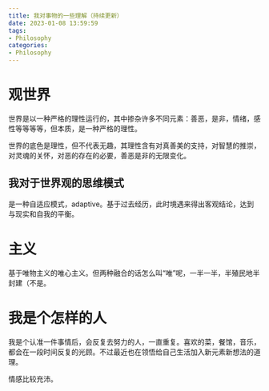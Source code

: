 ```yaml
---
title: 我对事物的一些理解（持续更新）
date: 2023-01-08 13:59:59
tags:
- Philosophy
categories:
- Philosophy
---
```


# 观世界

世界是以一种严格的理性运行的，其中掺杂许多不同元素：善恶，是非，情绪，感性等等等等，但本质，是一种严格的理性。

世界的底色是理性，但不代表无趣，其理性含有对真善美的支持，对智慧的推崇，对灵魂的关怀，对恶的存在的必要，善恶是非的无限变化。

## 我对于世界观的思维模式

是一种自适应模式，adaptive。基于过去经历，此时境遇来得出客观结论，达到与现实和自我的平衡。

# 主义

基于唯物主义的唯心主义。但两种融合的话怎么叫“唯”呢，一半一半，半殖民地半封建（不是。

# 我是个怎样的人

我是个认准一件事情后，会反复去努力的人，一直重复。喜欢的菜，餐馆，音乐，都会在一段时间反复的光顾。不过最近也在领悟给自己生活加入新元素新想法的道理。

情感比较充沛。

